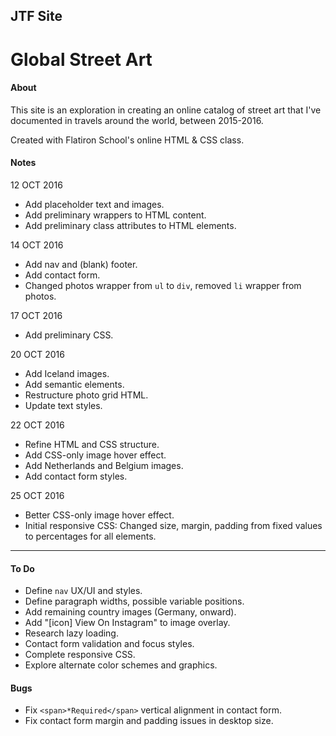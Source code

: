 JTF Site
---

# Global Street Art

#### About

This site is an exploration in creating an online catalog of street art that I've documented in travels around the world, between 2015-2016.

Created with Flatiron School's online HTML & CSS class.

#### Notes

12 OCT 2016
* Add placeholder text and images.
* Add preliminary wrappers to HTML content.
* Add preliminary class attributes to HTML elements.

14 OCT 2016
* Add nav and (blank) footer.
* Add contact form.
* Changed photos wrapper from `ul` to `div`, removed `li` wrapper from photos.

17 OCT 2016
* Add preliminary CSS.

20 OCT 2016
* Add Iceland images.
* Add semantic elements.
* Restructure photo grid HTML.
* Update text styles.

22 OCT 2016
* Refine HTML and CSS structure.
* Add CSS-only image hover effect.
* Add Netherlands and Belgium images.
* Add contact form styles.

25 OCT 2016
* Better CSS-only image hover effect.
* Initial responsive CSS: Changed size, margin, padding from fixed values to percentages for all elements.

---

#### To Do

* Define `nav` UX/UI and styles.
* Define paragraph widths, possible variable positions.
* Add remaining country images (Germany, onward).
* Add "[icon] View On Instagram" to image overlay.
* Research lazy loading.
* Contact form validation and focus styles.
* Complete responsive CSS.
* Explore alternate color schemes and graphics.

#### Bugs

* Fix `<span>*Required</span>` vertical alignment in contact form.
* Fix contact form margin and padding issues in desktop size.
